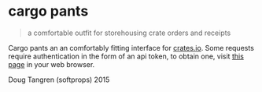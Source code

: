 # cargo pants

> a comfortable outfit for storehousing crate orders and receipts

Cargo pants an an comfortably fitting interface for [crates.io](https://crates.io/). Some requests require authentication in the form of
an api token, to obtain one, visit [this page](https://crates.io/me) in your web browser.

Doug Tangren (softprops) 2015
